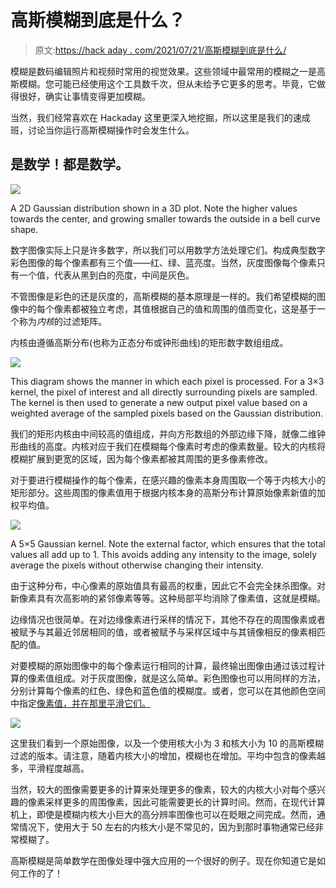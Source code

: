 # 高斯模糊到底是什么？

> 原文:[https://hack aday . com/2021/07/21/高斯模糊到底是什么/](https://hackaday.com/2021/07/21/what-exactly-is-a-gaussian-blur/)

模糊是数码编辑照片和视频时常用的视觉效果。这些领域中最常用的模糊之一是高斯模糊。您可能已经使用这个工具数千次，但从未给予它更多的思考。毕竟，它做得很好，确实让事情变得更加模糊。

当然，我们经常喜欢在 Hackaday 这里更深入地挖掘，所以这里是我们的速成班，讨论当你运行高斯模糊操作时会发生什么。

## 是数学！都是数学。

![](../Images/11dd15645cdfe89a63fff0969b832de3.png)

A 2D Gaussian distribution shown in a 3D plot. Note the higher values towards the center, and growing smaller towards the outside in a bell curve shape.

数字图像实际上只是许多数字，所以我们可以用数学方法处理它们。构成典型数字彩色图像的每个像素都有三个值——红、绿、蓝亮度。当然，灰度图像每个像素只有一个值，代表从黑到白的亮度，中间是灰色。

不管图像是彩色的还是灰度的，高斯模糊的基本原理是一样的。我们希望模糊的图像中的每个像素都被独立考虑，其值根据自己的值和周围的值而变化，这是基于一个称为*内核*的过滤矩阵。

内核由遵循高斯分布(也称为正态分布或钟形曲线)的矩形数字数组组成。

![](../Images/7f5d0a22076c6dff88d7f3475537f16e.png)

This diagram shows the manner in which each pixel is processed. For a 3×3 kernel, the pixel of interest and all directly surrounding pixels are sampled. The kernel is then used to generate a new output pixel value based on a weighted average of the sampled pixels based on the Gaussian distribution.

我们的矩形内核由中间较高的值组成，并向方形数组的外部边缘下降，就像二维钟形曲线的高度。内核对应于我们在模糊每个像素时考虑的像素数量。较大的内核将模糊扩展到更宽的区域，因为每个像素都被其周围的更多像素修改。

对于要进行模糊操作的每个像素，在感兴趣的像素本身周围取一个等于内核大小的矩形部分。这些周围的像素值用于根据内核本身的高斯分布计算原始像素新值的加权平均值。

![](../Images/73a4cc291d9c6bda24f55e05e723a89b.png)

A 5×5 Gaussian kernel. Note the external factor, which ensures that the total values all add up to 1\. This avoids adding any intensity to the image, solely average the pixels without otherwise changing their intensity.

由于这种分布，中心像素的原始值具有最高的权重，因此它不会完全抹杀图像。对新像素具有次高影响的紧邻像素等等。这种局部平均消除了像素值，这就是模糊。

边缘情况也很简单。在对边缘像素进行采样的情况下，其他不存在的周围像素或者被赋予与其最近邻居相同的值，或者被赋予与采样区域中与其镜像相反的像素相匹配的值。

对要模糊的原始图像中的每个像素运行相同的计算，最终输出图像由通过该过程计算的像素值组成。对于灰度图像，就是这么简单。彩色图像也可以用同样的方法，分别计算每个像素的红色、绿色和蓝色值的模糊度。或者，您可以在其他颜色空间中指定[像素值，并在那里平滑它们。](https://hackaday.com/2018/03/30/color-spaces-the-model-at-the-end-of-the-rainbow/)

![](../Images/4b41786dedd37d286ab1f6c3fde2cec8.png)

这里我们看到一个原始图像，以及一个使用核大小为 3 和核大小为 10 的高斯模糊过滤的版本。请注意，随着内核大小的增加，模糊也在增加。平均中包含的像素越多，平滑程度越高。

当然，较大的图像需要更多的计算来处理更多的像素，较大的内核大小对每个感兴趣的像素采样更多的周围像素，因此可能需要更长的计算时间。然而，在现代计算机上，即使是模糊内核大小巨大的高分辨率图像也可以在眨眼之间完成。然而，通常情况下，使用大于 50 左右的内核大小是不常见的，因为到那时事物通常已经非常模糊了。

高斯模糊是简单数学在图像处理中强大应用的一个很好的例子。现在你知道它是如何工作的了！